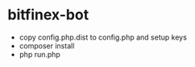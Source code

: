 # bitfinex-bot

 - copy config.php.dist to config.php and setup keys
 - composer install
 - php run.php


